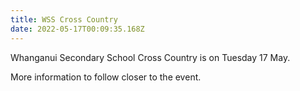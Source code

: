 ```yaml
---
title: WSS Cross Country
date: 2022-05-17T00:09:35.168Z
---
```

Whanganui Secondary School Cross Country is on Tuesday 17 May.

More information to follow closer to the event.